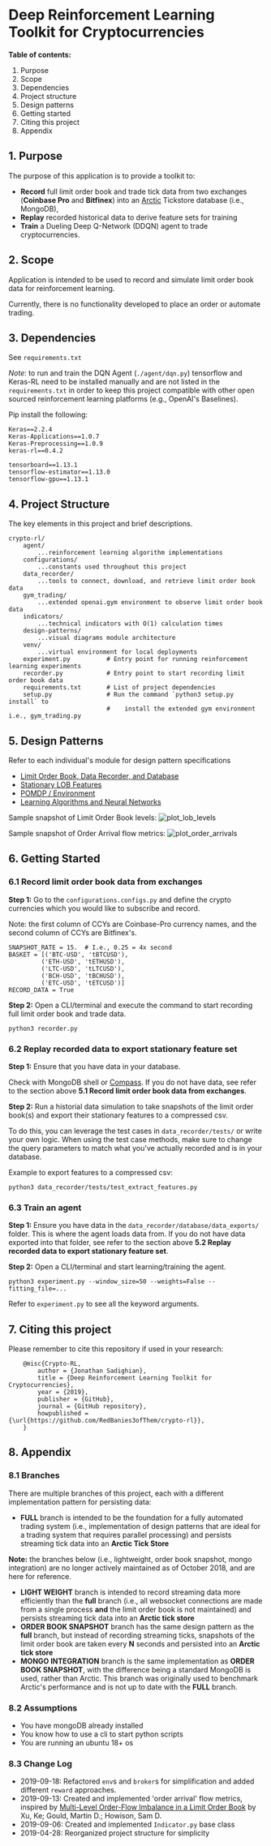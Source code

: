 # Deep Reinforcement Learning Toolkit for Cryptocurrencies
**Table of contents:**

1. Purpose
2. Scope
3. Dependencies
4. Project structure
5. Design patterns
6. Getting started
7. Citing this project
8. Appendix 

## 1. Purpose
The purpose of this application is to provide a toolkit to:
 - **Record** full limit order book and trade tick data from two 
 exchanges (**Coinbase Pro** and **Bitfinex**) into an [Arctic](https://github.com/manahl/arctic) 
 Tickstore database (i.e., MongoDB), 
 - **Replay** recorded historical data to derive feature sets for training
 - **Train** a Dueling Deep Q-Network (DDQN) agent to trade cryptocurrencies.


## 2. Scope
Application is intended to be used to record and simulate limit order book data 
for reinforcement learning. 

Currently, there is no functionality developed to place an order or automate trading.


## 3. Dependencies
See `requirements.txt`

*Note*: to run and train the DQN Agent (`./agent/dqn.py`) tensorflow and Keras-RL
need to be installed manually and are not listed in the `requirements.txt` 
in order to keep this project compatible with other open 
sourced reinforcement learning platforms (e.g., OpenAI's Baselines).

Pip install the following:

```
Keras==2.2.4
Keras-Applications==1.0.7
Keras-Preprocessing==1.0.9
keras-rl==0.4.2

tensorboard==1.13.1
tensorflow-estimator==1.13.0
tensorflow-gpu==1.13.1
```


## 4. Project Structure
The key elements in this project and brief descriptions.
```
crypto-rl/
	agent/
		...reinforcement learning algorithm implementations
	configurations/
		...constants used throughout this project
	data_recorder/
		...tools to connect, download, and retrieve limit order book data
	gym_trading/
		...extended openai.gym environment to observe limit order book data
	indicators/
		...technical indicators with O(1) calculation times
	design-patterns/
		...visual diagrams module architecture
	venv/
		...virtual environment for local deployments
	experiment.py          # Entry point for running reinforcement learning experiments
	recorder.py            # Entry point to start recording limit order book data
	requirements.txt       # List of project dependencies
	setup.py               # Run the command `python3 setup.py install` to 
	                       #    install the extended gym environment i.e., gym_trading.py
```


## 5. Design Patterns
Refer to each individual's module for design pattern specifications
- [Limit Order Book, Data Recorder, and Database](https://github.com/RedBanies3ofThem/crypto-rl/tree/arctic-streaming-ticks-full/data_recorder)
- [Stationary LOB Features](https://arxiv.org/abs/1810.09965v1)
- [POMDP / Environment](https://github.com/RedBanies3ofThem/crypto-rl/tree/arctic-streaming-ticks-full/gym_trading)
- [Learning Algorithms and Neural Networks](https://github.com/RedBanies3ofThem/crypto-rl/tree/arctic-streaming-ticks-full/agent)

Sample snapshot of Limit Order Book levels:
![plot_lob_levels](./design_patterns/plot_lob_levels.png)

Sample snapshot of Order Arrival flow metrics:
![plot_order_arrivals](./design_patterns/plot_order_arrivals.png)


## 6. Getting Started
### 6.1 Record limit order book data from exchanges

**Step 1:**
Go to the `configurations.configs.py` and define the crypto currencies which
you would like to subscribe and record. 

Note: the first column of CCYs are Coinbase-Pro currency names, and the 
second column of CCYs are Bitfinex's.
```
SNAPSHOT_RATE = 15.  # I.e., 0.25 = 4x second
BASKET = [('BTC-USD', 'tBTCUSD'),
         ('ETH-USD', 'tETHUSD'),
         ('LTC-USD', 'tLTCUSD'),
         ('BCH-USD', 'tBCHUSD'),
         ('ETC-USD', 'tETCUSD')]
RECORD_DATA = True
```

**Step 2:**
Open a CLI/terminal and execute the command to start recording 
full limit order book and trade data.
 ```
 python3 recorder.py
 ```

### 6.2 Replay recorded data to export stationary feature set

**Step 1:**
Ensure that you have data in your database. 

Check with MongoDB shell or [Compass](https://www.mongodb.com/products/compass). 
If you do not have data, see refer to the section above 
**5.1 Record limit order book data from exchanges**.

**Step 2:**
Run a historial data simulation to take snapshots of the
limit order book(s) and export their stationary features
to a compressed csv.

To do this, you can leverage the test cases in `data_recorder/tests/`
or write your own logic. When using the test case methods, make sure
to change the query parameters to match what you've actually recorded and
is in your database.

Example to export features to a compressed csv:
```
python3 data_recorder/tests/test_extract_features.py
```

### 6.3 Train an agent

**Step 1:**
Ensure you have data in the `data_recorder/database/data_exports/` folder.
This is where the agent loads data from. If you do not have data exported
into that folder, see refer to the section above 
**5.2 Replay recorded data to export stationary feature set**.

**Step 2:**
Open a CLI/terminal and start learning/training the agent. 
```
python3 experiment.py --window_size=50 --weights=False --fitting_file=...
```
Refer to `experiment.py` to see all the keyword arguments.


## 7. Citing this project

Please remember to cite this repository if used in your research:
```
    @misc{Crypto-RL,
        author = {Jonathan Sadighian},
        title = {Deep Reinforcement Learning Toolkit for Cryptocurrencies},
        year = {2019},
        publisher = {GitHub},
        journal = {GitHub repository},
        howpublished = {\url{https://github.com/RedBanies3ofThem/crypto-rl}},
    }
```


## 8. Appendix
### 8.1 Branches
There are multiple branches of this project, each with a different implementation pattern 
for persisting data:
 - **FULL** branch is intended to be the foundation for a fully automated trading system 
 (i.e., implementation of design patterns that are ideal for a trading system that requires 
 parallel processing) and persists streaming tick data into an **Arctic Tick Store**
 
 **Note:** the branches below (i.e., lightweight, order book snapshot, mongo integration) 
 are no longer actively maintained as of October 2018, and are here for reference.
 
 - **LIGHT WEIGHT** branch is intended to record streaming data more efficiently than 
 the __full__ branch (i.e., all websocket connections are made from a single process 
 __and__ the limit order book is not maintained) and persists streaming tick data into 
 an **Arctic tick store**
 - **ORDER BOOK SNAPSHOT** branch has the same design pattern as the __full__ branch, 
 but instead of recording streaming ticks, snapshots of the limit order book are taken 
 every **N** seconds and persisted into an **Arctic tick store**
 - **MONGO INTEGRATION** branch is the same implementation as **ORDER BOOK SNAPSHOT**, 
 with the difference being a standard MongoDB is used, rather than Arctic. 
 This branch was originally used to benchmark Arctic's performance and is not up to 
 date with the **FULL** branch.

### 8.2 Assumptions
- You have mongoDB already installed
- You know how to use a cli to start python scripts
- You are running an ubuntu 18+ os

### 8.3 Change Log
- 2019-09-18: Refactored `env`s and `broker`s for simplification and
  added different `reward` approaches.
- 2019-09-13: Created and implemented 'order arrival' flow metrics,
  inspired by
  [Multi-Level Order-Flow Imbalance in a Limit Order Book](https://arxiv.org/abs/1907.06230v1)
  by Xu, Ke; Gould, Martin D.; Howison, Sam D.
- 2019-09-06: Created and implemented `Indicator.py` base class
- 2019-04-28: Reorganized project structure for simplicity
